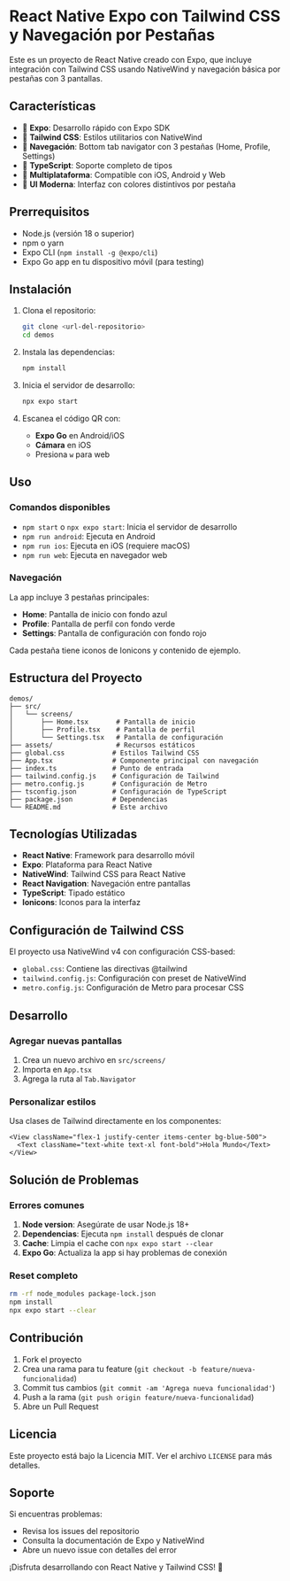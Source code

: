 # React Native Expo con Tailwind CSS y Navegación por Pestañas

Este es un proyecto de React Native creado con Expo, que incluye integración con Tailwind CSS usando NativeWind y navegación básica por pestañas con 3 pantallas.

## Características

- 🚀 **Expo**: Desarrollo rápido con Expo SDK
- 🎨 **Tailwind CSS**: Estilos utilitarios con NativeWind
- 📱 **Navegación**: Bottom tab navigator con 3 pestañas (Home, Profile, Settings)
- 🎯 **TypeScript**: Soporte completo de tipos
- 📱 **Multiplataforma**: Compatible con iOS, Android y Web
- 🎨 **UI Moderna**: Interfaz con colores distintivos por pestaña

## Prerrequisitos

- Node.js (versión 18 o superior)
- npm o yarn
- Expo CLI (`npm install -g @expo/cli`)
- Expo Go app en tu dispositivo móvil (para testing)

## Instalación

1. Clona el repositorio:
   ```bash
   git clone <url-del-repositorio>
   cd demos
   ```

2. Instala las dependencias:
   ```bash
   npm install
   ```

3. Inicia el servidor de desarrollo:
   ```bash
   npx expo start
   ```

4. Escanea el código QR con:
   - **Expo Go** en Android/iOS
   - **Cámara** en iOS
   - Presiona `w` para web

## Uso

### Comandos disponibles

- `npm start` o `npx expo start`: Inicia el servidor de desarrollo
- `npm run android`: Ejecuta en Android
- `npm run ios`: Ejecuta en iOS (requiere macOS)
- `npm run web`: Ejecuta en navegador web

### Navegación

La app incluye 3 pestañas principales:
- **Home**: Pantalla de inicio con fondo azul
- **Profile**: Pantalla de perfil con fondo verde
- **Settings**: Pantalla de configuración con fondo rojo

Cada pestaña tiene iconos de Ionicons y contenido de ejemplo.

## Estructura del Proyecto

```
demos/
├── src/
│   └── screens/
│       ├── Home.tsx       # Pantalla de inicio
│       ├── Profile.tsx    # Pantalla de perfil
│       └── Settings.tsx   # Pantalla de configuración
├── assets/                # Recursos estáticos
├── global.css            # Estilos Tailwind CSS
├── App.tsx               # Componente principal con navegación
├── index.ts              # Punto de entrada
├── tailwind.config.js    # Configuración de Tailwind
├── metro.config.js       # Configuración de Metro
├── tsconfig.json         # Configuración de TypeScript
├── package.json          # Dependencias
└── README.md             # Este archivo
```

## Tecnologías Utilizadas

- **React Native**: Framework para desarrollo móvil
- **Expo**: Plataforma para React Native
- **NativeWind**: Tailwind CSS para React Native
- **React Navigation**: Navegación entre pantallas
- **TypeScript**: Tipado estático
- **Ionicons**: Iconos para la interfaz

## Configuración de Tailwind CSS

El proyecto usa NativeWind v4 con configuración CSS-based:

- `global.css`: Contiene las directivas @tailwind
- `tailwind.config.js`: Configuración con preset de NativeWind
- `metro.config.js`: Configuración de Metro para procesar CSS

## Desarrollo

### Agregar nuevas pantallas

1. Crea un nuevo archivo en `src/screens/`
2. Importa en `App.tsx`
3. Agrega la ruta al `Tab.Navigator`

### Personalizar estilos

Usa clases de Tailwind directamente en los componentes:

```tsx
<View className="flex-1 justify-center items-center bg-blue-500">
  <Text className="text-white text-xl font-bold">Hola Mundo</Text>
</View>
```

## Solución de Problemas

### Errores comunes

1. **Node version**: Asegúrate de usar Node.js 18+
2. **Dependencias**: Ejecuta `npm install` después de clonar
3. **Cache**: Limpia el cache con `npx expo start --clear`
4. **Expo Go**: Actualiza la app si hay problemas de conexión

### Reset completo

```bash
rm -rf node_modules package-lock.json
npm install
npx expo start --clear
```

## Contribución

1. Fork el proyecto
2. Crea una rama para tu feature (`git checkout -b feature/nueva-funcionalidad`)
3. Commit tus cambios (`git commit -am 'Agrega nueva funcionalidad'`)
4. Push a la rama (`git push origin feature/nueva-funcionalidad`)
5. Abre un Pull Request

## Licencia

Este proyecto está bajo la Licencia MIT. Ver el archivo `LICENSE` para más detalles.

## Soporte

Si encuentras problemas:
- Revisa los issues del repositorio
- Consulta la documentación de Expo y NativeWind
- Abre un nuevo issue con detalles del error

¡Disfruta desarrollando con React Native y Tailwind CSS! 🎉